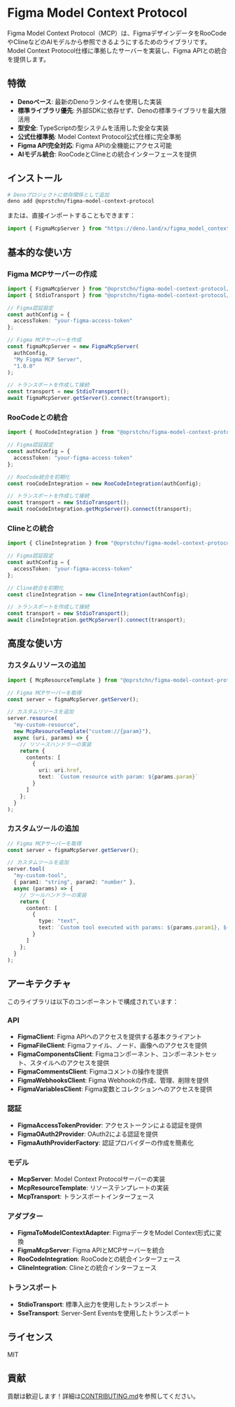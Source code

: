 # Figma Model Context Protocol

Figma Model Context Protocol（MCP）は、FigmaデザインデータをRooCodeやClineなどのAIモデルから参照できるようにするためのライブラリです。Model Context Protocol仕様に準拠したサーバーを実装し、Figma APIとの統合を提供します。

## 特徴

- **Denoベース**: 最新のDenoランタイムを使用した実装
- **標準ライブラリ優先**: 外部SDKに依存せず、Denoの標準ライブラリを最大限活用
- **型安全**: TypeScriptの型システムを活用した安全な実装
- **公式仕様準拠**: Model Context Protocol公式仕様に完全準拠
- **Figma API完全対応**: Figma APIの全機能にアクセス可能
- **AIモデル統合**: RooCodeとClineとの統合インターフェースを提供

## インストール

```bash
# Denoプロジェクトに依存関係として追加
deno add @oprstchn/figma-model-context-protocol
```

または、直接インポートすることもできます：

```typescript
import { FigmaMcpServer } from "https://deno.land/x/figma_model_context_protocol/mod.ts";
```

## 基本的な使い方

### Figma MCPサーバーの作成

```typescript
import { FigmaMcpServer } from "@oprstchn/figma-model-context-protocol/mod.ts";
import { StdioTransport } from "@oprstchn/figma-model-context-protocol/transports/stdio.ts";

// Figma認証設定
const authConfig = {
  accessToken: "your-figma-access-token"
};

// Figma MCPサーバーを作成
const figmaMcpServer = new FigmaMcpServer(
  authConfig,
  "My Figma MCP Server",
  "1.0.0"
);

// トランスポートを作成して接続
const transport = new StdioTransport();
await figmaMcpServer.getServer().connect(transport);
```

### RooCodeとの統合

```typescript
import { RooCodeIntegration } from "@oprstchn/figma-model-context-protocol/mod.ts";

// Figma認証設定
const authConfig = {
  accessToken: "your-figma-access-token"
};

// RooCode統合を初期化
const rooCodeIntegration = new RooCodeIntegration(authConfig);

// トランスポートを作成して接続
const transport = new StdioTransport();
await rooCodeIntegration.getMcpServer().connect(transport);
```

### Clineとの統合

```typescript
import { ClineIntegration } from "@oprstchn/figma-model-context-protocol/mod.ts";

// Figma認証設定
const authConfig = {
  accessToken: "your-figma-access-token"
};

// Cline統合を初期化
const clineIntegration = new ClineIntegration(authConfig);

// トランスポートを作成して接続
const transport = new StdioTransport();
await clineIntegration.getMcpServer().connect(transport);
```

## 高度な使い方

### カスタムリソースの追加

```typescript
import { McpResourceTemplate } from "@oprstchn/figma-model-context-protocol/mod.ts";

// Figma MCPサーバーを取得
const server = figmaMcpServer.getServer();

// カスタムリソースを追加
server.resource(
  "my-custom-resource",
  new McpResourceTemplate("custom://{param}"),
  async (uri, params) => {
    // リソースハンドラーの実装
    return {
      contents: [
        {
          uri: uri.href,
          text: `Custom resource with param: ${params.param}`
        }
      ]
    };
  }
);
```

### カスタムツールの追加

```typescript
// Figma MCPサーバーを取得
const server = figmaMcpServer.getServer();

// カスタムツールを追加
server.tool(
  "my-custom-tool",
  { param1: "string", param2: "number" },
  async (params) => {
    // ツールハンドラーの実装
    return {
      content: [
        {
          type: "text",
          text: `Custom tool executed with params: ${params.param1}, ${params.param2}`
        }
      ]
    };
  }
);
```

## アーキテクチャ

このライブラリは以下のコンポーネントで構成されています：

### API

- **FigmaClient**: Figma APIへのアクセスを提供する基本クライアント
- **FigmaFileClient**: Figmaファイル、ノード、画像へのアクセスを提供
- **FigmaComponentsClient**: Figmaコンポーネント、コンポーネントセット、スタイルへのアクセスを提供
- **FigmaCommentsClient**: Figmaコメントの操作を提供
- **FigmaWebhooksClient**: Figma Webhookの作成、管理、削除を提供
- **FigmaVariablesClient**: Figma変数とコレクションへのアクセスを提供

### 認証

- **FigmaAccessTokenProvider**: アクセストークンによる認証を提供
- **FigmaOAuth2Provider**: OAuth2による認証を提供
- **FigmaAuthProviderFactory**: 認証プロバイダーの作成を簡素化

### モデル

- **McpServer**: Model Context Protocolサーバーの実装
- **McpResourceTemplate**: リソーステンプレートの実装
- **McpTransport**: トランスポートインターフェース

### アダプター

- **FigmaToModelContextAdapter**: FigmaデータをModel Context形式に変換
- **FigmaMcpServer**: Figma APIとMCPサーバーを統合
- **RooCodeIntegration**: RooCodeとの統合インターフェース
- **ClineIntegration**: Clineとの統合インターフェース

### トランスポート

- **StdioTransport**: 標準入出力を使用したトランスポート
- **SseTransport**: Server-Sent Eventsを使用したトランスポート

## ライセンス

MIT

## 貢献

貢献は歓迎します！詳細は[CONTRIBUTING.md](./CONTRIBUTING.md)を参照してください。
